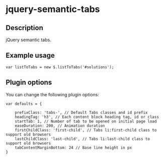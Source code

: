 jquery-semantic-tabs
========================

Description
-----------

jQuery semantic tabs.

Example usage
-------------

    var listToTabs = new $.listToTabs('#solutions');

Plugin options
--------------

You can change the following plugin options:

    var defaults = {

        prefixClass: 'tabs-', // Default Tabs classes and id prefix
        headingTag: 'h3', // Each content block heading tag, id or class
        startTab: 1, // Number of tab to be opened on initial page load
        easeDuration: 200, // Animation duration
        firstChildClass: 'first-child', // Tabs li:first-child class to support old browsers
        lastChildClass: 'last-child', // Tabs li:last-child class to support old browsers
        tabContentMarginBottom: 24 // Base line height in px
    }